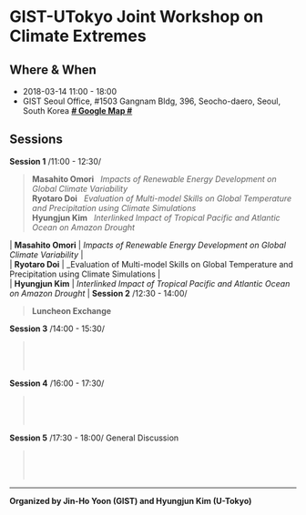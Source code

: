 # GIST-UTokyo Joint Workshop on Climate Extremes

## Where & When 	
  * 2018-03-14 11:00 - 18:00 
  * GIST Seoul Office, #1503 Gangnam Bldg, 396, Seocho-daero, Seoul, South Korea [**# Google Map #**](https://goo.gl/maps/EqFeJZRTqbn)

## Sessions 

**Session 1** /11:00 - 12:30/

  > **Masahito Omori** &nbsp;&nbsp;_Impacts of Renewable Energy Development on Global Climate Variability_<br />
  > **Ryotaro Doi**    &nbsp;&nbsp;_Evaluation of Multi-model Skills on Global Temperature and Precipitation using Climate Simulations_<br />
  > **Hyungjun Kim**   &nbsp;&nbsp;_Interlinked Impact of Tropical Pacific and Atlantic Ocean on Amazon Drought_

  | **Masahito Omori** | _Impacts of Renewable Energy Development on Global Climate Variability_ 				|	
  | **Ryotaro Doi**    | _Evaluation of Multi-model Skills on Global Temperature and Precipitation using Climate Simulations    |	
  | **Hyungjun Kim**   | _Interlinked Impact of Tropical Pacific and Atlantic Ocean on Amazon Drought_				|
**Session 2** /12:30 - 14:00/	
  > **Luncheon Exchange**

**Session 3** /14:00 - 15:30/
  > <br />
  > <br />
  > <br />

**Session 4** /16:00 - 17:30/	
  > <br />
  > <br />
  > <br />

**Session 5** /17:30 - 18:00/	General Discussion
  > <br />
  > <br />
  > <br />

--------------------------------------------------------------
__Organized by Jin-Ho Yoon (GIST) and Hyungjun Kim (U-Tokyo)__
<!--stackedit_data:
eyJoaXN0b3J5IjpbLTg5NzExNzI5XX0=
-->
